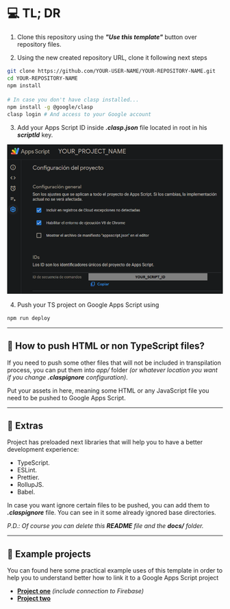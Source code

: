 # 💻 TL; DR

1. Clone this repository using the ***"Use this template"*** button over repository files.

2. Using the new created repository URL, clone it following next steps

``` bash
git clone https://github.com/YOUR-USER-NAME/YOUR-REPOSITORY-NAME.git
cd YOUR-REPOSITORY-NAME
npm install

# In case you don't have clasp installed...
npm install -g @google/clasp
clasp login # And access to your Google account
```

3. Add your Apps Script ID inside ***.clasp.json*** file located in root in his ***scriptId*** key.

![Project configuration](docs/images/project-configuration.png)

4. Push your TS project on Google Apps Script using

``` bash
npm run deploy
```

---

## 🤔 How to push HTML or non TypeScript files?

If you need to push some other files that will not be included in transpilation process, you can put them into *app/* folder *(or whatever location you want if you change ***.claspignore*** configuration)*.

Put your assets in here, meaning some HTML or any JavaScript file you need to be pushed to Google Apps Script.

---

## 🍕 Extras

Project has preloaded next libraries that will help you to have a better development experience:

- TypeScript.
- ESLint.
- Prettier.
- RollupJS.
- Babel.

In case you want ignore certain files to be pushed, you can add them to ***.claspignore*** file. You can see in it some already ignored base directories.

*P.D.: Of course you can delete this **README** file and the **docs/** folder.*

---

## 💼 Example projects

You can found here some practical example uses of this template in order to help you to understand better how to link it to a Google Apps Script project

- **[Project one](https://github.com/cristobalgvera/automatic-fup)** *(include connection to Firebase)*
- **[Project two](https://github.com/cristobalgvera/open-orders-update)**
